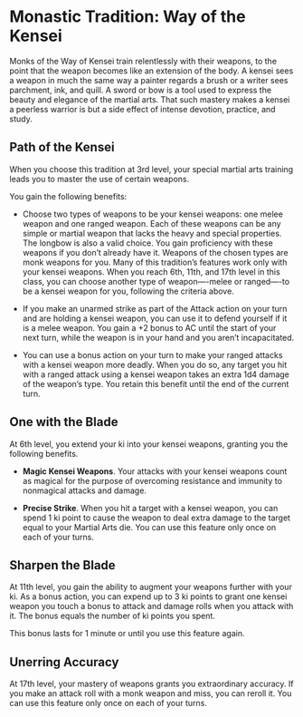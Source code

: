 # Monastic Tradition: Way of the Kensei
Monks of the Way of Kensei train relentlessly with their weapons, to the point that the weapon becomes like an extension of the body. A kensei sees a weapon in much the same way a painter regards a brush or a writer sees parchment, ink, and quill. A sword or bow is a tool used to express the beauty and elegance of the martial arts. That such mastery makes a kensei a peerless warrior is but a side effect of intense devotion, practice, and study.

## Path of the Kensei
When you choose this tradition at 3rd level, your special martial arts training leads you to master the use of certain weapons.

You gain the following benefits:

* Choose two types of weapons to be your kensei weapons: one melee weapon and one ranged weapon. Each of these weapons can be any simple or martial weapon that lacks the heavy and special properties. The longbow is also a valid choice. You gain proficiency with these weapons if you don’t already have it. Weapons of the chosen types are monk weapons for you. Many of this tradition’s features work only with your kensei weapons. When you reach 6th, 11th, and 17th level in this class, you can choose another type of weapon—-melee or ranged—-to be a kensei weapon for you, following the criteria above.

* If you make an unarmed strike as part of the Attack action on your turn and are holding a kensei weapon, you can use it to defend yourself if it is a melee weapon. You gain a +2 bonus to AC until the start of your next turn, while the weapon is in your hand and you aren’t incapacitated.

* You can use a bonus action on your turn to  make your ranged attacks with a kensei weapon more deadly. When you do so, any target you hit with a ranged attack using a kensei weapon takes an extra 1d4 damage of the weapon’s type. You retain this benefit until the end of the current turn.

## One with the Blade
At 6th level, you extend your ki into your kensei weapons, granting you the following benefits.

* **Magic Kensei Weapons**. Your attacks with your kensei weapons count as magical for the purpose of overcoming resistance and immunity to nonmagical attacks and damage.

* **Precise Strike**. When you hit a target with a kensei weapon, you can spend 1 ki point to cause the weapon to deal extra damage to the target equal to your Martial Arts die. You can use this feature only once on each of your turns.

## Sharpen the Blade
At 11th level, you gain the ability to augment your weapons further with your ki. As a bonus action, you can expend up to 3 ki points to grant one kensei weapon you touch a bonus to attack and damage rolls when you attack with it. The bonus equals the number of ki points you spent.

This bonus lasts for 1 minute or until you use this feature again.

## Unerring Accuracy
At 17th level, your mastery of weapons grants you extraordinary accuracy. If you make an attack roll with a monk weapon and miss, you can reroll it. You can use this feature only once on each of your turns.
